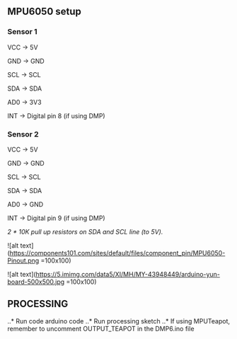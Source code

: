 

## MPU6050 setup

### Sensor 1

VCC -> 5V

GND -> GND

SCL -> SCL

SDA -> SDA

AD0 -> 3V3

INT -> Digital pin 8 (if using DMP)

### Sensor 2

VCC -> 5V

GND -> GND

SCL -> SCL

SDA -> SDA

AD0 -> GND

INT -> Digital pin 9 (if using DMP)

*2 * 10K pull up resistors on SDA and SCL line (to 5V).* 

![alt text](https://components101.com/sites/default/files/component_pin/MPU6050-Pinout.png =100x100)

![alt text](https://5.imimg.com/data5/XI/MH/MY-43948449/arduino-yun-board-500x500.jpg =100x100)


## PROCESSING


..* Run code arduino code
..* Run processing sketch
..* If using MPUTeapot, remember to uncomment OUTPUT_TEAPOT in the  DMP6.ino file


